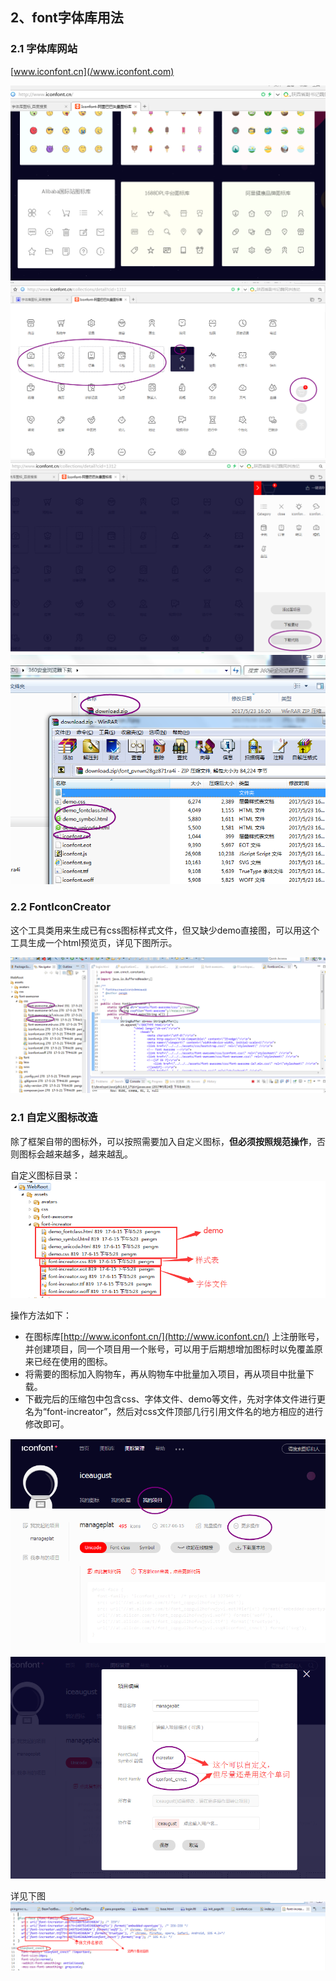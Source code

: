 ## 2、font字体库用法

### 2.1 字体库网站

[www.iconfont.cn](/www.iconfont.com)

![](/assets/01.png)  
![](/assets/02.png)  
![](/assets/03.png)  
![](/assets/04.png)

### 2.2  FontIconCreator

这个工具类用来生成已有css图标样式文件，但又缺少demo直接图，可以用这个工具生成一个html预览页，详见下图所示。

![](/assets/FontIconCreator.png)

### 2.1 自定义图标改造

除了框架自带的图标外，可以按照需要加入自定义图标，**但必须按照规范操作**，否则图标会越来越多，越来越乱。

自定义图标目录：![](/assets/font_increator_dir.png)

操作方法如下：

* 在图标库[http://www.iconfont.cn/](http://www.iconfont.cn/)   上注册账号，并创建项目，同一个项目用一个账号，可以用于后期想增加图标时以免覆盖原来已经在使用的图标。
* 将需要的图标加入购物车，再从购物车中批量加入项目，再从项目中批量下载。
* 下截完后的压缩包中包含css、字体文件、demo等文件，先对字体文件进行更名为“font-increator”，然后对css文件顶部几行引用文件名的地方相应的进行修改即可。

![](/assets/myproject.png)![](/assets/myproject_edit.png)



详见下图![](/assets/fontcss.png)


